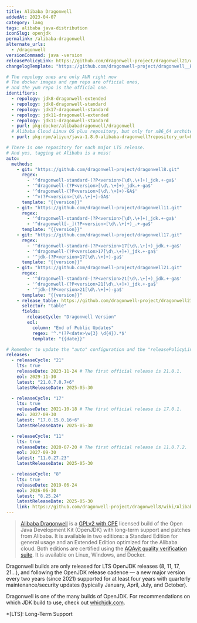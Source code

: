 ```yaml
---
title: Alibaba Dragonwell
addedAt: 2023-04-07
category: lang
tags: alibaba java-distribution
iconSlug: openjdk
permalink: /alibaba-dragonwell
alternate_urls:
  - /dragonwell
versionCommand: java -version
releasePolicyLink: https://github.com/dragonwell-project/dragonwell21/wiki/Alibaba-Dragonwell-Support
changelogTemplate: "https://github.com/dragonwell-project/dragonwell__RELEASE_CYCLE__/wiki/Alibaba-Dragonwell-__RELEASE_CYCLE__-Standard-Edition-Release-Notes"

# The repology ones are only AUR right now
# The docker images and rpm repo are official ones,
# and the yum repo is the official one.
identifiers:
  - repology: jdk8-dragonwell-extended
  - repology: jdk8-dragonwell-standard
  - repology: jdk17-dragonwell-standard
  - repology: jdk11-dragonwell-extended
  - repology: jdk11-dragonwell-standard
  - purl: pkg:docker/alibabadragonwell/dragonwell
  # Alibaba Cloud Linux OS plus repository, but only for x86_64 architecture
  - purl: pkg:rpm/aliyun/java-1.8.0-alibaba-dragonwell?repository_url=http://mirrors.aliyun.com/alinux/2.1903/plus/x86_64/

# There is one repository for each major LTS release.
# And yes, tagging at Alibaba is a mess!
auto:
  methods:
    - git: "https://github.com/dragonwell-project/dragonwell8.git"
      regex:
        - '^dragonwell-standard-(?P<version>[\d\.\+]+)_jdk.+-ga$'
        - '^dragonwell-(?P<version>[\d\.\+]+)_jdk.+-ga$'
        - '^dragonwell-(?P<version>[\d\.\+]+)-GA$'
        - '^v(?P<version>[\d\.\+]+)-GA$'
      template: "{{version}}"
    - git: "https://github.com/dragonwell-project/dragonwell11.git"
      regex:
        - '^dragonwell-standard-(?P<version>[\d\.\+]+)_jdk.+-ga$'
        - '^dragonwell[-_](?P<version>[\d\.\+]+)_.+-ga$'
      template: "{{version}}"
    - git: "https://github.com/dragonwell-project/dragonwell17.git"
      regex:
        - '^dragonwell-standard-(?P<version>17[\d\.\+]+)_jdk.+-ga$'
        - '^dragonwell-(?P<version>17[\d\.\+]+)_jdk.+-ga$'
        - '^jdk-(?P<version>17[\d\.\+]+)-ga$'
      template: "{{version}}"
    - git: "https://github.com/dragonwell-project/dragonwell21.git"
      regex:
        - '^dragonwell-standard-(?P<version>21[\d\.\+]+)_jdk.+-ga$'
        - '^dragonwell-(?P<version>21[\d\.\+]+)_jdk.+-ga$'
        - '^jdk-(?P<version>21[\d\.\+]+)-ga$'
      template: "{{version}}"
    - release_table: https://github.com/dragonwell-project/dragonwell21/wiki/Alibaba-Dragonwell-Support
      selector: "table"
      fields:
        releaseCycle: "Dragonwell Version"
        eol:
          column: "End of Public Updates"
          regex: '^.*(?P<date>\w{3} \d{4}).*$'
          template: "{{date}}"

# Remember to update the "auto" configuration and the "releasePolicyLink" on each new major release.
releases:
  - releaseCycle: "21"
    lts: true
    releaseDate: 2023-11-24 # The first official release is 21.0.1.
    eol: 2029-11-30
    latest: "21.0.7.0.7+6"
    latestReleaseDate: 2025-05-30

  - releaseCycle: "17"
    lts: true
    releaseDate: 2021-10-18 # The first official release is 17.0.1.
    eol: 2027-09-30
    latest: "17.0.15.0.16+6"
    latestReleaseDate: 2025-05-30

  - releaseCycle: "11"
    lts: true
    releaseDate: 2020-07-20 # The first official release is 11.0.7.2.
    eol: 2027-09-30
    latest: "11.0.27.23"
    latestReleaseDate: 2025-05-30

  - releaseCycle: "8"
    lts: true
    releaseDate: 2019-06-24
    eol: 2026-06-30
    latest: "8.25.24"
    latestReleaseDate: 2025-05-30
    link: https://github.com/dragonwell-project/dragonwell8/wiki/Alibaba-Dragonwell8-Standard-Edition-Release-Notes
---
```


> [Alibaba Dragonwell](https://dragonwell-jdk.io/) is a [GPLv2 with CPE](https://openjdk.org/legal/gplv2+ce.html)
> licensed build of the Open Java Development Kit (OpenJDK) with long-term support and patches from
> Alibaba. It is available in two editions: a Standard Edition for general usage and an Extended
> Edition optimized for the Alibaba cloud. Both editions are certified using the [AQAvit quality
> verification suite](https://adoptium.net/aqavit/). It is available on Linux, Windows, and Docker.

Dragonwell builds are only released for LTS OpenJDK releases (8, 11, 17, 21...), and following the
OpenJDK release cadence — a new major version every two years (since 2021) supported for at least
four years with quarterly maintenance/security updates (typically January, April, July, and October).

Dragonwell is one of the many builds of OpenJDK. For recommendations on which JDK build to use,
check out [whichjdk.com](https://whichjdk.com/#alibaba-dragonwell).

*[LTS]: Long-Term Support
